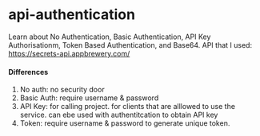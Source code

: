 # api-authentication
Learn about No Authentication, Basic Authentication, API Key Authorisationm, Token Based Authentication, and Base64.
API that I used: https://secrets-api.appbrewery.com/
<h4>Differences</h4>
<ol>
<li>No auth: no security door</li>
<li>Basic Auth: require username & password</li>
<li>API Key: for calling project. for clients that are alllowed to use the service. can ebe used with authentitcation to obtain API key</li>
<li>Token: require username & password to generate unique token.</li>
</ol>
